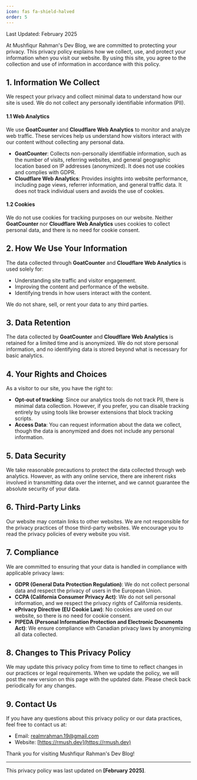 ```yaml
---
icon: fas fa-shield-halved
order: 5
---
```


Last Updated: February 2025

At Mushfiqur Rahman's Dev Blog, we are committed to protecting your privacy. This privacy policy explains how we collect, use, and protect your information when you visit our website. By using this site, you agree to the collection and use of information in accordance with this policy.

## 1. Information We Collect

We respect your privacy and collect minimal data to understand how our site is used. We do not collect any personally identifiable information (PII).

#### 1.1 Web Analytics
We use **GoatCounter** and **Cloudflare Web Analytics** to monitor and analyze web traffic. These services help us understand how visitors interact with our content without collecting any personal data.

- **GoatCounter**: Collects non-personally identifiable information, such as the number of visits, referring websites, and general geographic location based on IP addresses (anonymized). It does not use cookies and complies with GDPR.
- **Cloudflare Web Analytics**: Provides insights into website performance, including page views, referrer information, and general traffic data. It does not track individual users and avoids the use of cookies.

#### 1.2 Cookies
We do not use cookies for tracking purposes on our website. Neither **GoatCounter** nor **Cloudflare Web Analytics** uses cookies to collect personal data, and there is no need for cookie consent.

## 2. How We Use Your Information

The data collected through **GoatCounter** and **Cloudflare Web Analytics** is used solely for:

- Understanding site traffic and visitor engagement.
- Improving the content and performance of the website.
- Identifying trends in how users interact with the content.

We do not share, sell, or rent your data to any third parties.

## 3. Data Retention

The data collected by **GoatCounter** and **Cloudflare Web Analytics** is retained for a limited time and is anonymized. We do not store personal information, and no identifying data is stored beyond what is necessary for basic analytics.

## 4. Your Rights and Choices

As a visitor to our site, you have the right to:

- **Opt-out of tracking**: Since our analytics tools do not track PII, there is minimal data collection. However, if you prefer, you can disable tracking entirely by using tools like browser extensions that block tracking scripts.
- **Access Data**: You can request information about the data we collect, though the data is anonymized and does not include any personal information.

## 5. Data Security

We take reasonable precautions to protect the data collected through web analytics. However, as with any online service, there are inherent risks involved in transmitting data over the internet, and we cannot guarantee the absolute security of your data.

## 6. Third-Party Links

Our website may contain links to other websites. We are not responsible for the privacy practices of those third-party websites. We encourage you to read the privacy policies of every website you visit.

## 7. Compliance

We are committed to ensuring that your data is handled in compliance with applicable privacy laws:

- **GDPR (General Data Protection Regulation)**: We do not collect personal data and respect the privacy of users in the European Union.
- **CCPA (California Consumer Privacy Act)**: We do not sell personal information, and we respect the privacy rights of California residents.
- **ePrivacy Directive (EU Cookie Law)**: No cookies are used on our website, so there is no need for cookie consent.
- **PIPEDA (Personal Information Protection and Electronic Documents Act)**: We ensure compliance with Canadian privacy laws by anonymizing all data collected.

## 8. Changes to This Privacy Policy

We may update this privacy policy from time to time to reflect changes in our practices or legal requirements. When we update the policy, we will post the new version on this page with the updated date. Please check back periodically for any changes.

## 9. Contact Us

If you have any questions about this privacy policy or our data practices, feel free to contact us at:

- Email: [realmrahman.19@gmail.com](mailto:realmrahman.19@gmail.com)
- Website: [https://rmush.dev](https://rmush.dev)

Thank you for visiting Mushfiqur Rahman's Dev Blog!

---

This privacy policy was last updated on **[February 2025]**.
